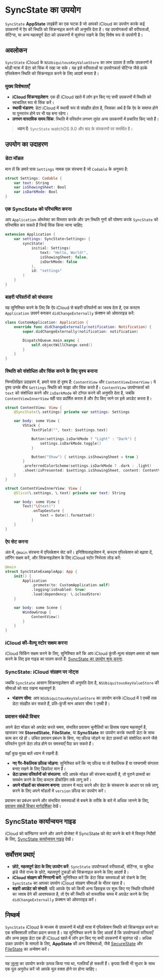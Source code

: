 # SyncState का उपयोग

`SyncState` **AppState** लाइब्रेरी का एक घटक है जो आपको iCloud का उपयोग करके कई उपकरणों में ऐप की स्थिति को सिंक्रनाइज़ करने की अनुमति देता है। यह उपयोगकर्ता की वरीयताओं, सेटिंग्स, या अन्य महत्वपूर्ण डेटा को उपकरणों में सुसंगत रखने के लिए विशेष रूप से उपयोगी है।

## अवलोकन

`SyncState` iCloud के `NSUbiquitousKeyValueStore` का लाभ उठाता है ताकि उपकरणों में थोड़ी मात्रा में डेटा को सिंक में रखा जा सके। यह इसे वरीयताओं या उपयोगकर्ता सेटिंग्स जैसे हल्के एप्लिकेशन स्थिति को सिंक्रनाइज़ करने के लिए आदर्श बनाता है।

### मुख्य विशेषताएँ

- **iCloud सिंक्रनाइज़ेशन**: एक ही iCloud खाते में लॉग इन किए गए सभी उपकरणों में स्थिति को स्वचालित रूप से सिंक करें।
- **स्थायी भंडारण**: डेटा iCloud में स्थायी रूप से संग्रहीत होता है, जिसका अर्थ है कि ऐप के समाप्त होने या पुनरारंभ होने पर भी यह बना रहेगा।
- **लगभग वास्तविक समय सिंक**: स्थिति में परिवर्तन लगभग तुरंत अन्य उपकरणों में प्रचारित किए जाते हैं।

> **ध्यान दें**: `SyncState` watchOS 9.0 और बाद के संस्करणों पर समर्थित है।

## उपयोग का उदाहरण

### डेटा मॉडल

मान लें कि हमारे पास `Settings` नामक एक संरचना है जो `Codable` के अनुरूप है:

```swift
struct Settings: Codable {
    var text: String
    var isShowingSheet: Bool
    var isDarkMode: Bool
}
```

### एक SyncState को परिभाषित करना

आप `Application` ऑब्जेक्ट का विस्तार करके और उन स्थिति गुणों की घोषणा करके `SyncState` को परिभाषित कर सकते हैं जिन्हें सिंक किया जाना चाहिए:

```swift
extension Application {
    var settings: SyncState<Settings> {
        syncState(
            initial: Settings(
                text: "Hello, World!",
                isShowingSheet: false,
                isDarkMode: false
            ),
            id: "settings"
        )
    }
}
```

### बाहरी परिवर्तनों को संभालना

यह सुनिश्चित करने के लिए कि ऐप iCloud से बाहरी परिवर्तनों का जवाब देता है, एक कस्टम `Application` उपवर्ग बनाकर `didChangeExternally` फ़ंक्शन को ओवरराइड करें:

```swift
class CustomApplication: Application {
    override func didChangeExternally(notification: Notification) {
        super.didChangeExternally(notification: notification)

        DispatchQueue.main.async {
            self.objectWillChange.send()
        }
    }
}
```

### स्थिति को संशोधित और सिंक करने के लिए दृश्य बनाना

निम्नलिखित उदाहरण में, हमारे पास दो दृश्य हैं: `ContentView` और `ContentViewInnerView`। ये दृश्य उनके बीच `Settings` स्थिति को साझा और सिंक करते हैं। `ContentView` उपयोगकर्ता को `text` को संशोधित करने और `isDarkMode` को टॉगल करने की अनुमति देता है, जबकि `ContentViewInnerView` वही पाठ प्रदर्शित करता है और टैप किए जाने पर इसे अपडेट करता है।

```swift
struct ContentView: View {
    @SyncState(\.settings) private var settings: Settings

    var body: some View {
        VStack {
            TextField("", text: $settings.text)

            Button(settings.isDarkMode ? "Light" : "Dark") {
                settings.isDarkMode.toggle()
            }

            Button("Show") { settings.isShowingSheet = true }
        }
        .preferredColorScheme(settings.isDarkMode ? .dark : .light)
        .sheet(isPresented: $settings.isShowingSheet, content: ContentViewInnerView.init)
    }
}

struct ContentViewInnerView: View {
    @Slice(\.settings, \.text) private var text: String

    var body: some View {
        Text("\(text)")
            .onTapGesture {
                text = Date().formatted()
            }
    }
}
```

### ऐप सेट करना

अंत में, `@main` संरचना में एप्लिकेशन सेट करें। इनिशियलाइज़ेशन में, कस्टम एप्लिकेशन को बढ़ावा दें, लॉगिंग सक्षम करें, और सिंक्रनाइज़ेशन के लिए iCloud स्टोर निर्भरता लोड करें:

```swift
@main
struct SyncStateExampleApp: App {
    init() {
        Application
            .promote(to: CustomApplication.self)
            .logging(isEnabled: true)
            .load(dependency: \.icloudStore)
    }

    var body: some Scene {
        WindowGroup {
            ContentView()
        }
    }
}
```

### iCloud की-वैल्यू स्टोर सक्षम करना

iCloud सिंकिंग सक्षम करने के लिए, सुनिश्चित करें कि आप iCloud कुंजी-मूल्य संग्रहण क्षमता को सक्षम करने के लिए इस गाइड का पालन करते हैं: [SyncState का उपयोग शुरू करना](starting-to-use-syncstate.md).

### SyncState: iCloud संग्रहण पर नोट्स

जबकि `SyncState` आसान सिंक्रनाइज़ेशन की अनुमति देता है, `NSUbiquitousKeyValueStore` की सीमाओं को याद रखना महत्वपूर्ण है:

- **भंडारण सीमा**: आप `NSUbiquitousKeyValueStore` का उपयोग करके iCloud में 1 एमबी तक डेटा संग्रहीत कर सकते हैं, प्रति-कुंजी मान आकार सीमा 1 एमबी है।

### प्रवासन संबंधी विचार

अपने डेटा मॉडल को अपडेट करते समय, संभावित प्रवासन चुनौतियों का हिसाब रखना महत्वपूर्ण है, खासकर जब **StoredState**, **FileState**, या **SyncState** का उपयोग करके स्थायी डेटा के साथ काम कर रहे हों। उचित प्रवासन प्रबंधन के बिना, नए फ़ील्ड जोड़ने या डेटा प्रारूपों को संशोधित करने जैसे परिवर्तन पुराने डेटा लोड होने पर समस्याएँ पैदा कर सकते हैं।

यहाँ कुछ मुख्य बातें ध्यान में रखनी हैं:
- **नए गैर-वैकल्पिक फ़ील्ड जोड़ना**: सुनिश्चित करें कि नए फ़ील्ड या तो वैकल्पिक हैं या पश्चगामी संगतता बनाए रखने के लिए डिफ़ॉल्ट मान हैं।
- **डेटा प्रारूप परिवर्तनों को संभालना**: यदि आपके मॉडल की संरचना बदलती है, तो पुराने प्रारूपों का समर्थन करने के लिए कस्टम डीकोडिंग तर्क लागू करें।
- **अपने मॉडलों का संस्करण बनाना**: प्रवासन में मदद करने और डेटा के संस्करण के आधार पर तर्क लागू करने के लिए अपने मॉडलों में `version` फ़ील्ड का उपयोग करें।

प्रवासन का प्रबंधन करने और संभावित समस्याओं से बचने के तरीके के बारे में अधिक जानने के लिए, [प्रवासन संबंधी विचार मार्गदर्शिका](migration-considerations.md) देखें।

## SyncState कार्यान्वयन गाइड

iCloud को कॉन्फ़िगर करने और अपने प्रोजेक्ट में SyncState को सेट करने के बारे में विस्तृत निर्देशों के लिए, [SyncState कार्यान्वयन गाइड](syncstate-implementation.md) देखें।

## सर्वोत्तम प्रथाएं

- **छोटे, महत्वपूर्ण डेटा के लिए उपयोग करें**: `SyncState` उपयोगकर्ता वरीयताओं, सेटिंग्स, या सुविधा झंडे जैसे राज्य के छोटे, महत्वपूर्ण टुकड़ों को सिंक्रनाइज़ करने के लिए आदर्श है।
- **iCloud संग्रहण की निगरानी करें**: सुनिश्चित करें कि डेटा सिंक समस्याओं को रोकने के लिए `SyncState` का आपका उपयोग iCloud संग्रहण सीमाओं के भीतर रहता है।
- **बाहरी अपडेट को संभालें**: यदि आपके ऐप को किसी अन्य डिवाइस पर शुरू किए गए स्थिति परिवर्तनों का जवाब देने की आवश्यकता है, तो ऐप की स्थिति को वास्तविक समय में अपडेट करने के लिए `didChangeExternally` फ़ंक्शन को ओवरराइड करें।

## निष्कर्ष

`SyncState` iCloud के माध्यम से उपकरणों में थोड़ी मात्रा में एप्लिकेशन स्थिति को सिंक्रनाइज़ करने का एक शक्तिशाली तरीका प्रदान करता है। यह सुनिश्चित करने के लिए आदर्श है कि उपयोगकर्ता वरीयताएँ और अन्य प्रमुख डेटा एक ही iCloud खाते में लॉग इन किए गए सभी उपकरणों में सुसंगत रहें। अधिक उन्नत उपयोग के मामलों के लिए, **AppState** की अन्य विशेषताओं, जैसे [SecureState](usage-securestate.md) और [FileState](usage-filestate.md) का अन्वेषण करें।

---
यह [जूल्स](https://jules.google) का उपयोग करके उत्पन्न किया गया था, गलतियाँ हो सकती हैं। कृपया किसी भी सुधार के साथ एक पुल अनुरोध करें जो आपके मूल वक्ता होने पर होना चाहिए।
